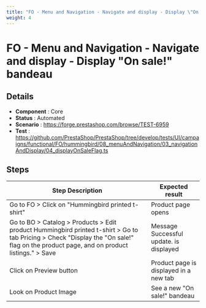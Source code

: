 ```yaml
---
title: "FO - Menu and Navigation - Navigate and display - Display \"On sale!\" bandeau"
weight: 4
---
```


# FO - Menu and Navigation - Navigate and display - Display \"On sale!\" bandeau
## Details
* **Component** : Core
* **Status** : Automated
* **Scenario** : https://forge.prestashop.com/browse/TEST-6959
* **Test** : https://github.com/PrestaShop/PrestaShop/tree/develop/tests/UI/campaigns/functional/FO/hummingbird/08_menuAndNavigation/03_navigationAndDisplay/04_displayOnSaleFlag.ts

## Steps
| Step Description | Expected result |
| ----- | ----- |
| Go to FO > Click on "Hummingbird printed t-shirt" | Product page opens |
| Go to BO > Catalog > Products > Edit product Hummingbird printed t-shirt > Go to tab Pricing > Check "Display the "On sale!" flag on the product page, and on product listings." > Save | Message Successful update. is displayed |
| Click on Preview button | Product page is displayed in a new tab |
| Look on Product Image | See a new "On sale!" bandeau |
